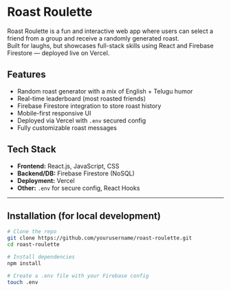# Roast Roulette

Roast Roulette is a fun and interactive web app where users can select a friend from a group and receive a randomly generated roast.  
Built for laughs, but showcases full-stack skills using React and Firebase Firestore — deployed live on Vercel.

##  Features

-  Random roast generator with a mix of English + Telugu humor
-  Real-time leaderboard (most roasted friends)
-  Firebase Firestore integration to store roast history
-  Mobile-first responsive UI
-  Deployed via Vercel with `.env` secured config
-  Fully customizable roast messages

##  Tech Stack

- **Frontend:** React.js, JavaScript, CSS
- **Backend/DB:** Firebase Firestore (NoSQL)
- **Deployment:** Vercel
- **Other:** `.env` for secure config, React Hooks

---

## Installation (for local development)

```bash
# Clone the repo
git clone https://github.com/yourusername/roast-roulette.git
cd roast-roulette

# Install dependencies
npm install

# Create a .env file with your Firebase config
touch .env
